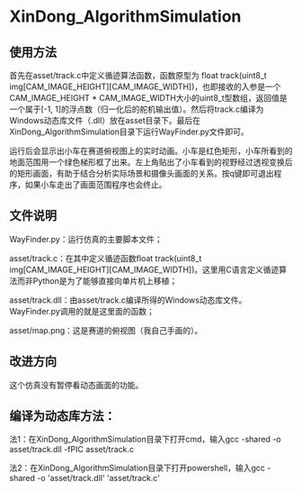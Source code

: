 # XinDong_AlgorithmSimulation
## 使用方法
  首先在asset/track.c中定义循迹算法函数，函数原型为 float track(uint8_t img[CAM_IMAGE_HEIGHT][CAM_IMAGE_WIDTH])，也即接收的入参是一个CAM_IMAGE_HEIGHT * CAM_IMAGE_WIDTH大小的uint8_t型数组，返回值是一个属于[-1, 1]的浮点数（归一化后的舵机输出值）。然后将track.c编译为Windows动态库文件（.dll）放在asset目录下。最后在XinDong_AlgorithmSimulation目录下运行WayFinder.py文件即可。
  
  运行后会显示出小车在赛道俯视图上的实时动画。小车是红色矩形，小车所看到的地面范围用一个绿色梯形框了出来。左上角贴出了小车看到的视野经过透视变换后的矩形画面，有助于结合分析实际场景和摄像头画面的关系。按q键即可退出程序，如果小车走出了画面范围程序也会终止。
## 文件说明
  WayFinder.py：运行仿真的主要脚本文件；
  
  asset/track.c：在其中定义循迹函数float track(uint8_t img[CAM_IMAGE_HEIGHT][CAM_IMAGE_WIDTH])。这里用C语言定义循迹算法而非Python是为了能够直接向单片机上移植；
  
  asset/track.dll：由asset/track.c编译所得的Windows动态库文件。WayFinder.py调用的就是这里面的函数；
  
  asset/map.png：这是赛道的俯视图（我自己手画的）。
  
## 改进方向
  这个仿真没有暂停看动态画面的功能。
## 编译为动态库方法：
  法1：在XinDong_AlgorithmSimulation目录下打开cmd，输入gcc -shared -o asset/track.dll -fPIC asset/track.c
  
  法2：在XinDong_AlgorithmSimulation目录下打开powershell，输入gcc -shared -o 'asset/track.dll' 'asset/track.c'

